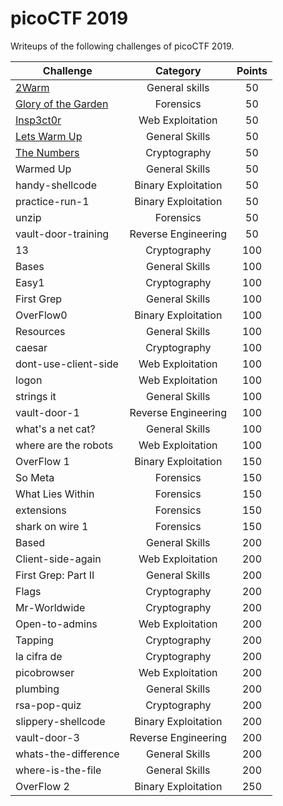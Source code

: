 # picoCTF 2019
Writeups of the following challenges of picoCTF 2019.

| Challenge            | Category         | Points   |
| -------------------- |:----------------:|:--------:|
| [2Warm](https://github.com/xmehulx/picoCTF-2019/tree/master/General%20Skills/2Warm)| General skills   | 50       |
| [Glory of the Garden](https://github.com/xmehulx/picoCTF-2019/tree/master/Forensics/Glory%20of%20the%20Garden)| Forensics        | 50       |
| [Insp3ct0r](https://github.com/xmehulx/picoCTF-2019/tree/master/Web%20Exploitation/Insp3ct0r)| Web Exploitation | 50       |
| [Lets Warm Up ](https://github.com/xmehulx/picoCTF-2019/tree/master/General%20Skills/Lets%20Warm%20Up)| General Skills   | 50       |     
| [The Numbers](https://github.com/xmehulx/picoCTF-2019/tree/master/Cryptography/The%20Numbers)| Cryptography     | 50       |
| Warmed Up           | General Skills      | 50  |
| handy-shellcode     | Binary Exploitation | 50  |
| practice-run-1      | Binary Exploitation | 50  |
| unzip               | Forensics           | 50  |
| vault-door-training | Reverse Engineering | 50  |
| 13                  | Cryptography        | 100 |
|Bases                | General Skills      | 100 |
|Easy1                | Cryptography        | 100 |
|First Grep           | General Skills      | 100 |
|OverFlow0            | Binary Exploitation | 100 |
|Resources            | General Skills      | 100 |
|caesar               | Cryptography        | 100 |
|dont-use-client-side | Web Exploitation    | 100 |
|logon                | Web Exploitation    | 100 |
|strings it           | General Skills      | 100 |
|vault-door-1         | Reverse Engineering | 100 |
|what's a net cat?    | General Skills      | 100 |
|where are the robots | Web Exploitation    | 100 |
|OverFlow 1           | Binary Exploitation | 150 |
|So Meta              | Forensics           | 150 |
|What Lies Within     | Forensics           | 150 |
|extensions           | Forensics           | 150 |
|shark on wire 1      | Forensics           | 150 |
|Based                | General Skills      | 200 |
|Client-side-again    | Web Exploitation    | 200 |
|First Grep: Part II  | General Skills      | 200 |
|Flags                | Cryptography        | 200 |
|Mr-Worldwide         | Cryptography        | 200 |
|Open-to-admins       | Web Exploitation    | 200 |
|Tapping              | Cryptography        | 200 |
|la cifra de          | Cryptography        | 200 |
|picobrowser          | Web Exploitation    | 200 |
|plumbing             | General Skills      | 200 |
|rsa-pop-quiz         | Cryptography        | 200 |
|slippery-shellcode   | Binary Exploitation | 200 |
|vault-door-3         | Reverse Engineering | 200 |
|whats-the-difference | General Skills      | 200 |
|where-is-the-file    | General Skills      | 200 |
|OverFlow 2           | Binary Exploitation | 250 |
